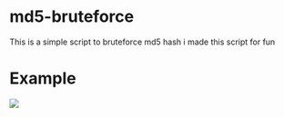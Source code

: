 # md5-bruteforce
This is a simple script to bruteforce md5 hash i made this script for fun
# Example

<img src="https://github.com/EH30/md5-bruteforce/example.png">
